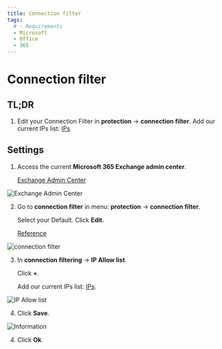 ```yaml
---
title: Connection filter
tags:
  # - Requirements
  - Microsoft
  - Office
  - 365
---
```

# Connection filter

## TL;DR

1. Edit your Connection Filter in **protection** -> **connection filter**. Add our current IPs list: [IPs](../ips.html#separated-by-lines)

## Settings

1. Access the current **Microsoft 365 Exchange admin center**.

   [Exchange Admin Center](https://outlook.office365.com/ecp/)

![Exchange Admin Center](https://cdn.phishx.io/phishx-docs/images/microsoft_365_10.webp)

2. Go to **connection filter** in menu: **protection** -> **connection filter**.

   Select your Default. Click **Edit**.

   [Reference](https://docs.microsoft.com/en-us/microsoft-365/security/office-365-security/configure-the-connection-filter-policy)

![connection filter](https://cdn.phishx.io/phishx-docs/images/microsoft_365_21.webp)

3. In **connection filtering** -> **IP Allow list**.

   Click **+**.

   Add our current IPs list: [IPs](../ips.html#separated-by-lines).

![IP Allow list](https://cdn.phishx.io/phishx-docs/images/microsoft_365_22.webp)

4. Click **Save**.

![Information](https://cdn.phishx.io/phishx-docs/images/microsoft_365_23.webp)

4. Click **Ok**.
